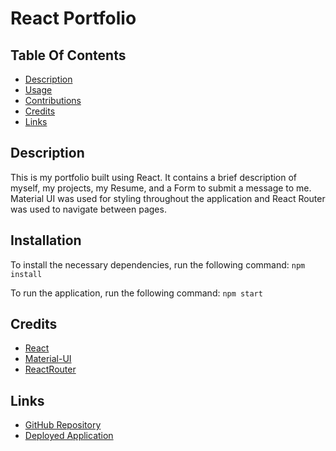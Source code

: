 # React Portfolio

## Table Of Contents

- [Description](#description)
- [Usage](#usage)
- [Contributions](#contributions)
- [Credits](#credits)
- [Links](#links)

## Description

This is my portfolio built using React. It contains a brief description of myself, my projects, my Resume, and a Form to submit a message to me.
Material UI was used for styling throughout the application and React Router was used to navigate between pages.

## Installation

To install the necessary dependencies, run the following command: `npm install`

To run the application, run the following command: `npm start`

## Credits

- [React](https://reactjs.org/)
- [Material-UI](https://material-ui.com/)
- [ReactRouter](https://reactrouter.com/)

## Links

- [GitHub Repository](https://github.com/Badermah/react-portfolio)
- [Deployed Application](https://badermah.github.io/react-portfolio/)
